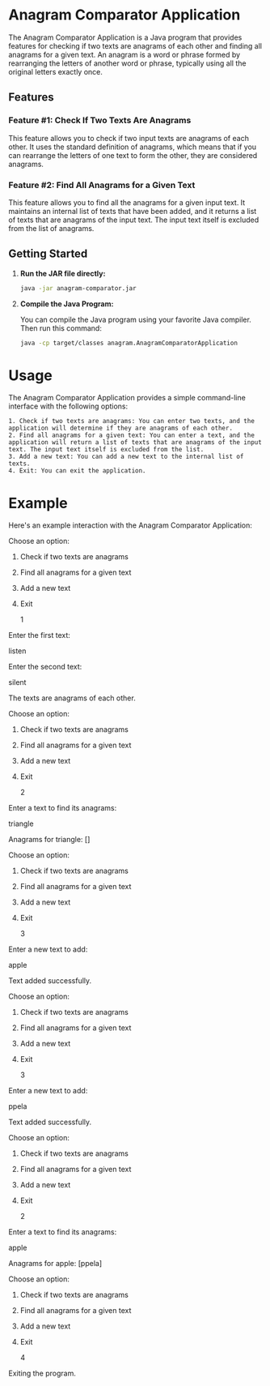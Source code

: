 # Anagram Comparator Application
The Anagram Comparator Application is a Java program that provides features for checking if two texts are anagrams of each other and finding all anagrams for a given text. An anagram is a word or phrase formed by rearranging the letters of another word or phrase, typically using all the original letters exactly once.

## Features

### Feature #1: Check If Two Texts Are Anagrams
This feature allows you to check if two input texts are anagrams of each other. It uses the standard definition of anagrams, which means that if you can rearrange the letters of one text to form the other, they are considered anagrams.

### Feature #2: Find All Anagrams for a Given Text
This feature allows you to find all the anagrams for a given input text. It maintains an internal list of texts that have been added, and it returns a list of texts that are anagrams of the input text. The input text itself is excluded from the list of anagrams.

## Getting Started

1. **Run the JAR file directly:**
   ```bash
   java -jar anagram-comparator.jar
   
2. **Compile the Java Program:**

   You can compile the Java program using your favorite Java compiler. Then run this command:

   ```bash
   java -cp target/classes anagram.AnagramComparatorApplication


# Usage

The Anagram Comparator Application provides a simple command-line interface with the following options:

    1. Check if two texts are anagrams: You can enter two texts, and the application will determine if they are anagrams of each other.
    2. Find all anagrams for a given text: You can enter a text, and the application will return a list of texts that are anagrams of the input text. The input text itself is excluded from the list.
    3. Add a new text: You can add a new text to the internal list of texts.
    4. Exit: You can exit the application.


# Example

Here's an example interaction with the Anagram Comparator Application:

Choose an option:
1. Check if two texts are anagrams
2. Find all anagrams for a given text
3. Add a new text
4. Exit

   1

Enter the first text:

listen

Enter the second text:

silent

The texts are anagrams of each other.

Choose an option:
1. Check if two texts are anagrams
2. Find all anagrams for a given text
3. Add a new text
4. Exit

   2

Enter a text to find its anagrams:

triangle

Anagrams for triangle: []

Choose an option:
1. Check if two texts are anagrams
2. Find all anagrams for a given text
3. Add a new text
4. Exit

   3

Enter a new text to add:

apple

Text added successfully.

Choose an option:
1. Check if two texts are anagrams
2. Find all anagrams for a given text
3. Add a new text
4. Exit

   3

Enter a new text to add:

ppela

Text added successfully.

Choose an option:
1. Check if two texts are anagrams
2. Find all anagrams for a given text
3. Add a new text
4. Exit

   2

Enter a text to find its anagrams:

apple

Anagrams for apple: [ppela]

Choose an option:
1. Check if two texts are anagrams
2. Find all anagrams for a given text
3. Add a new text
4. Exit

   4

Exiting the program.
